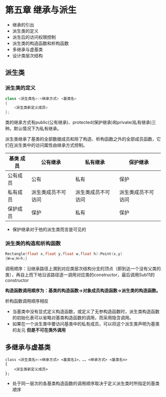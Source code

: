 # 第五章 继承与派生

- 继承的引出
- 派生类的定义
- 派生后的访问权限控制
- 派生类的构造函数和析构函数
- 多继承与虚基类
- 设计类层次结构

## 派生类

### 派生类的定义

```c++
class <派生类名>:<继承方式> <基类名>
{
    <派生类新定义成员>
};
```

类的继承方式有public(公有继承)、protected(保护继承)和private(私有继承)三种。默认情况下为私有继承。 

派生类继承了基类的全部数据成员和除了构造、析构函数之外的全部成员函数，它们在派生类中的访问属性由继承方式控制。

| 基类   成员 | 公有继承           | 私有继承           | 保护继承           |
| ----------- | ------------------ | ------------------ | ------------------ |
| 公有成员    | 公有               | 私有               | 保护               |
| 私有成员    | 派生类成员不可访问 | 派生类成员不可访问 | 派生类成员不可访问 |
| 保护成员    | 保护               | 私有               | 保护               |

- 保护继承对于他的派生类而言是可见的

### 派生类的构造和析构函数

```c++
Rectangle(float x,float y,float w,float h):Point(x,y)
{W=w;H=h;}
```

调用顺序：沿继承路径上溯到对应类层次结构分支的顶点（即到达一个没有父类的类），再自上而下地沿该路径逐一调用对应类的constructor，最后调用Sub11的constructor

**构造函数调用顺序为：基类的构造函数→对象成员构造函数→派生类的构造函数。**

析构函数调用顺序相反

- 当基类中没有显式定义构造函数，或定义了无参构造函数时，派生类构造函数的初始化表可以省略对基类构造函数的调用，而采用隐含调用。
- 如果在一个派生类中要访问基类中的私有成员，可以将这个派生类声明为基类的友元 **但是不可在类外调用**

## 多继承与虚基类

```
class <派生类名>:<继承方式> <基类名1>，…，<继承方式> <基类名n>
{
    <派生类新定义成员>
};
```

- 处于同一层次的各基类构造函数的调用顺序取决于定义派生类时所指定的基类顺序

